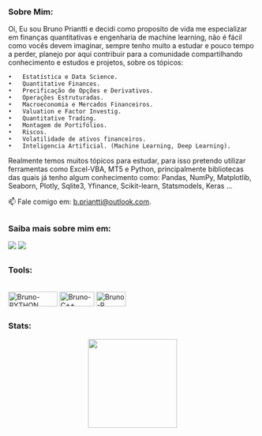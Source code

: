 ### Sobre Mim:

Oi, Eu sou Bruno Priantti e decidi como proposito de vida me especializar em finanças quantitativas e engenharia de machine learning, não é fácil como vocês devem imaginar, sempre tenho muito a estudar e pouco tempo a perder, planejo por aqui contribuir para a comunidade compartilhando conhecimento e estudos e projetos, sobre os tópicos:

    •	Estatística e Data Science.  
    •	Quantitative Finances.  
    •	Precificação de Opções e Derivativos.  
    •	Operações Estruturadas.  
    •	Macroeconomia e Mercados Financeiros.  
    •	Valuation e Factor Investig.  
    •	Quantitative Trading.  
    •	Montagem de Portifólios.  
    •	Riscos.  
    •	Volatilidade de ativos financeiros.  
    •	Inteligencia Artificial. (Machine Learning, Deep Learning).  

Realmente temos muitos tópicos para estudar, para isso pretendo utilizar ferramentas como Excel-VBA, MT5 e Python, principalmente bibliotecas das quais já tenho algum conhecimento como:
Pandas, NumPy, Matplotlib, Seaborn, Plotly, Sqlite3, Yfinance, Scikit-learn, Statsmodels, Keras …


📫 Fale comigo em: b.priantti@outlook.com.  

##
### Saiba mais sobre mim em:
<div> 
  <a href="https://www.instagram.com/brunopriantti/" target="_blank"><img src="https://img.shields.io/badge/-Instagram-%23E4405F?style=for-the-badge&logo=instagram&logoColor=white" target="_blank"></a>
  <a href="https://www.linkedin.com/in/bpriantti" target="_blank"><img src="https://img.shields.io/badge/-LinkedIn-%230077B5?style=for-the-badge&logo=linkedin&logoColor=white" target="_blank"></a> 

##
 
### Tools:
  <div style="display: inline_block"><br>
  <img align="center" alt="Bruno-PYTHON" height="30" width="100" src="https://img.shields.io/badge/Python-3776AB?style=for-the-badge&logo=python&logoColor=white">
  <img align="center" alt="Bruno-C++" height="30" width="70" src="https://img.shields.io/badge/C%2B%2B-00599C?style=for-the-badge&logo=c%2B%2B&logoColor=white">
  <img align="center" alt="Bruno-R" height="30" width="60" src="https://img.shields.io/badge/R-276DC3?style=for-the-badge&logo=r&logoColor=white">
    
##    
### Stats:
<div align="center">
  <a href="https://github.com/bpriantti">
  <img height="180em" src="https://github-readme-stats.vercel.app/api?username=bpriantti&show_icons=true&theme=dracula&include_all_commits=true&count_private=true"/>
</div>

<!---
bpriantti/bpriantti is a ✨ special ✨ repository because its `README.md` (this file) appears on your GitHub profile.
You can click the Preview link to take a look at your changes.
--->
